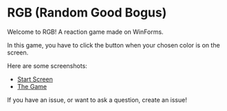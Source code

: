 # RGB (Random Good Bogus)

Welcome to RGB! A reaction game made on WinForms.

In this game, you have to click the button when your chosen color is on the screen.

Here are some screenshots:
- [Start Screen](http://prntscr.com/u1szsv)
- [The Game](http://prntscr.com/u061jz)

If you have an issue, or want to ask a question, create an issue!
